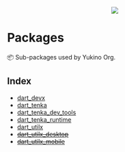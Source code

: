 <p align="center">
    <img src="https://github.com/yukino-org/media/blob/main/images/subbanners/gh-packages-banner.png?raw=true">
</p>

# Packages

📦️ Sub-packages used by Yukino Org.

## Index

-   [dart_devx](https://github.com/yukino-app/packages/tree/dart_devx)
-   [dart_tenka](https://github.com/yukino-app/packages/tree/dart_tenka)
-   [dart_tenka_dev_tools](https://github.com/yukino-app/packages/tree/dart_tenka_dev_tools)
-   [dart_tenka_runtime](https://github.com/yukino-app/packages/tree/dart_tenka_runtime)
-   [dart_utilx](https://github.com/yukino-app/packages/tree/dart_utilx)
-   ~~[dart_utilx_desktop](https://github.com/yukino-app/packages/tree/dart_utilx_desktop)~~
-   ~~[dart_utilx_mobile](https://github.com/yukino-app/packages/tree/dart_utilx_mobile)~~
